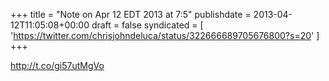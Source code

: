 +++
title = "Note on Apr 12 EDT 2013 at 7:5"
publishdate = 2013-04-12T11:05:08+00:00
draft = false
syndicated = [ 'https://twitter.com/chrisjohndeluca/status/322666689705676800?s=20' ]
+++

http://t.co/gi57utMgVo
